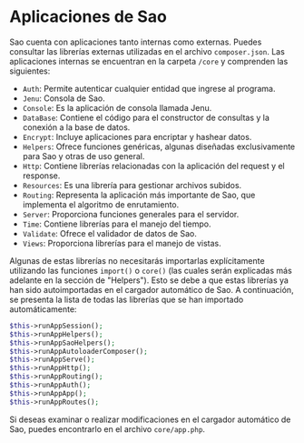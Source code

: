 # Aplicaciones de Sao

Sao cuenta con aplicaciones tanto internas como externas. Puedes consultar las librerías externas utilizadas en el archivo `composer.json`. Las aplicaciones internas se encuentran en la carpeta `/core` y comprenden las siguientes:

- `Auth`: Permite autenticar cualquier entidad que ingrese al programa.
- `Jenu`: Consola de Sao.
- `Console`: Es la aplicación de consola llamada Jenu.
- `DataBase`: Contiene el código para el constructor de consultas y la conexión a la base de datos.
- `Encrypt`: Incluye aplicaciones para encriptar y hashear datos.
- `Helpers`: Ofrece funciones genéricas, algunas diseñadas exclusivamente para Sao y otras de uso general.
- `Http`: Contiene librerías relacionadas con la aplicación del request y el response.
- `Resources`: Es una librería para gestionar archivos subidos.
- `Routing`: Representa la aplicación más importante de Sao, que implementa el algoritmo de enrutamiento.
- `Server`: Proporciona funciones generales para el servidor.
- `Time`: Contiene librerías para el manejo del tiempo.
- `Validate`: Ofrece el validador de datos de Sao.
- `Views`: Proporciona librerías para el manejo de vistas.


Algunas de estas librerías no necesitarás importarlas explícitamente utilizando las funciones `import()` o `core()` (las cuales serán explicadas más adelante en la sección de "Helpers"). Esto se debe a que estas librerías ya han sido autoimportadas en el cargador automático de Sao. A continuación, se presenta la lista de todas las librerías que se han importado automáticamente:

```php
$this->runAppSession();
$this->runAppHelpers();
$this->runAppSaoHelpers();
$this->runAppAutoloaderComposer();
$this->runAppServe();
$this->runAppHttp();
$this->runAppRouting();
$this->runAppAuth();
$this->runAppApp();
$this->runAppRoutes();
```

Si deseas examinar o realizar modificaciones en el cargador automático de Sao, puedes encontrarlo en el archivo `core/app.php`.



